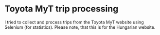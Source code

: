 # Toyota MyT trip processing
I tried to collect and process trips from the Toyota MyT website using Selenium (for statistics).
Please note, that this is for the Hungarian website.
